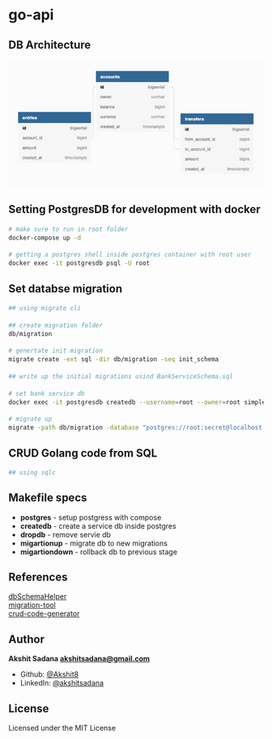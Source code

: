 # go-api

## DB Architecture
<img src=".github/assets/BankServiceSchema.png">

## Setting PostgresDB for development with docker
```bash
# make sure to run in root folder
docker-compose up -d

# getting a postgres shell inside postgres container with root user
docker exec -it postgresdb psql -U root
```

## Set databse migration
```bash
## using migrate cli

## create migration folder
db/migration

# genertate init migration
migrate create -ext sql -dir db/migration -seq init_schema

## write up the initial migrations usind BankServiceSchema.sql

# set bank service db
docker exec -it postgresdb createdb --username=root --owner=root simple_bank

# migrate up
migrate -path db/migration -database "postgres://root:secret@localhost:5432/simple_bank?sslmode=disable" -verbose up
```

## CRUD Golang code from SQL
```bash
## using sqlc


```

## Makefile specs
- **postgres** - setup postgress with compose
- **createdb** - create a service db inside postgres
- **dropdb** - remove servie db
- **migartionup** - migrate db to new migrations
- **migartiondown** - rollback db to previous stage

## References
[dbSchemaHelper](https://dbdiagram.io) <br>
[migration-tool](https://github.com/golang-migrate/migrate)<br>
[crud-code-generator](https://github.com/kyleconroy/sqlc)<br>

## Author
**Akshit Sadana <akshitsadana@gmail.com>**

- Github: [@Akshit8](https://github.com/Akshit8)
- LinkedIn: [@akshitsadana](https://www.linkedin.com/in/akshit-sadana-b051ab121/)

## License
Licensed under the MIT License
